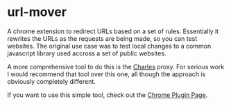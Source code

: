 url-mover
=========

A chrome extension to redirect URLs based on a set of rules. Essentially it rewrites the URLs as the requests are being made, so you can test websites. The original use case was to test local changes to a common javascript library used accross a set of public websites. 

A more comprehensive tool to do this is the [Charles](https://www.charlesproxy.com/) proxy. For serious work I would recommend that tool over this one, all though the approach is obviously completely different. 


If you want to use this simple tool, check out the [Chrome Plugin Page](https://chrome.google.com/webstore/detail/url-mover/opdaflkhdoimciegepglnoekjpbfkpgg). 
